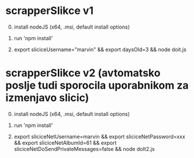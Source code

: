 # scrapperSlikce v1

0. install nodeJS (x64, .msi, default install options)

1. run 'npm install'

2. export sliciceUsername="marvin" && export daysOld=3 && node doit.js

# scrapperSlikce v2 (avtomatsko poslje tudi sporocila uporabnikom za izmenjavo slicic)

0. install nodeJS (x64, .msi, default install options)

1. run 'npm install'

2. export sliciceNetUsername=marvin && export sliciceNetPassword=xxx && export sliciceNetAlbumId=61 && export sliciceNetDoSendPrivateMessages=false && node doIt2.js
